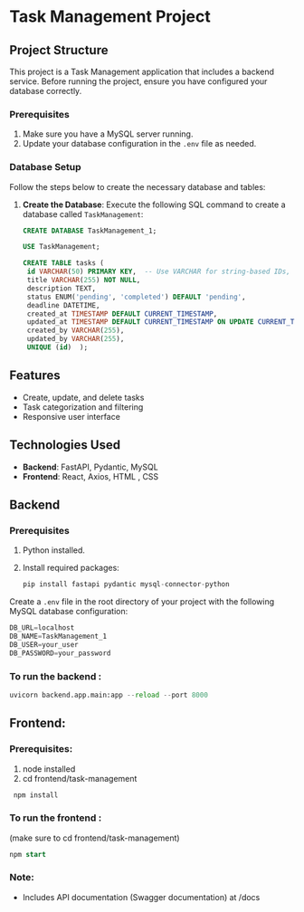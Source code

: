 # Task Management Project

## Project Structure

This project is a Task Management application that includes a backend service. Before running the project, ensure you have configured your database correctly.

### Prerequisites

1. Make sure you have a MySQL server running.
2. Update your database configuration in the `.env` file as needed.

### Database Setup

Follow the steps below to create the necessary database and tables:

1. **Create the Database**:
   Execute the following SQL command to create a database called `TaskManagement`:

   ```sql
   CREATE DATABASE TaskManagement_1;

   USE TaskManagement;

   CREATE TABLE tasks (
    id VARCHAR(50) PRIMARY KEY,  -- Use VARCHAR for string-based IDs, with a reasonable length like 50
    title VARCHAR(255) NOT NULL,
    description TEXT,
    status ENUM('pending', 'completed') DEFAULT 'pending',
    deadline DATETIME,
    created_at TIMESTAMP DEFAULT CURRENT_TIMESTAMP,
    updated_at TIMESTAMP DEFAULT CURRENT_TIMESTAMP ON UPDATE CURRENT_TIMESTAMP,
    created_by VARCHAR(255),
    updated_by VARCHAR(255),
    UNIQUE (id)  );

   ```

## Features

- Create, update, and delete tasks
- Task categorization and filtering
- Responsive user interface

## Technologies Used

- **Backend**: FastAPI, Pydantic, MySQL
- **Frontend**: React, Axios, HTML , CSS

## Backend

### Prerequisites

1. Python installed.
2. Install required packages:

   ```sql
   pip install fastapi pydantic mysql-connector-python
   ```

Create a `.env` file in the root directory of your project with the following MySQL database configuration:

```sql
DB_URL=localhost
DB_NAME=TaskManagement_1
DB_USER=your_user
DB_PASSWORD=your_password
```

### To run the backend :

```python
uvicorn backend.app.main:app --reload --port 8000
```

## Frontend:

### Prerequisites:

1. node installed
2. cd frontend/task-management

```sql
 npm install
```

### To run the frontend :

(make sure to cd frontend/task-management)

```sql
npm start
```

### Note:

- Includes API documentation (Swagger documentation) at /docs
